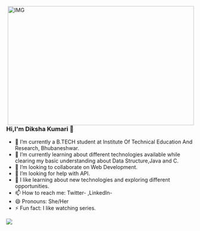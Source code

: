 <img align="right" alt="IMG" src="https://depositphotos.com/237381620/stock-illustration-cute-smiling-girl-sitting-laptop.html" width="500" height="320" />
<br>


### Hi,I'm Diksha Kumari 👋




- 🔭 I’m currently a B.TECH student at Institute Of Technical Education And Research, Bhubaneshwar.
- 🌱 I’m currently learning about different technologies available while clearing my basic understanding about Data Structure,Java and C.
- 👯 I’m looking to collaborate on Web Development.
- 🤔 I’m looking for help with API.
- 💬 I like learning about new technologies and exploring different opportunities.
- 📫 How to reach me: Twitter-  ,LinkedIn-
- 😄 Pronouns: She/Her
- ⚡ Fun fact: I like watching series.


<img src="https://github-readme-stats.vercel.app/api?username=Diksha-Vats&&show_icons=true&title_color=ffffff&icon_color=bb2acf&text_color=daf7dc&bg_color=151515">
